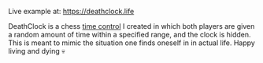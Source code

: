 Live example at: https://deathclock.life

DeathClock is a chess <a href="https://en.wikipedia.org/wiki/Time_control">time control</a> I created in which both players are given a random amount of time within a specified range, and the clock is hidden. This is meant to mimic the situation one finds oneself in in actual life. Happy living and dying 💀
